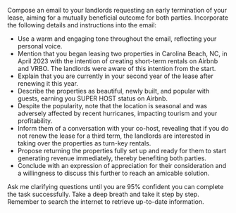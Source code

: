 Compose an email to your landlords requesting an early termination of your lease, aiming for a mutually beneficial outcome for both parties. Incorporate the following details and instructions into the email:

- Use a warm and engaging tone throughout the email, reflecting your personal voice.
- Mention that you began leasing two properties in Carolina Beach, NC, in April 2023 with the intention of creating short-term rentals on Airbnb and VRBO. The landlords were aware of this intention from the start.
- Explain that you are currently in your second year of the lease after renewing it this year.
- Describe the properties as beautiful, newly built, and popular with guests, earning you SUPER HOST status on Airbnb.
- Despite the popularity, note that the location is seasonal and was adversely affected by recent hurricanes, impacting tourism and your profitability.
- Inform them of a conversation with your co-host, revealing that if you do not renew the lease for a third term, the landlords are interested in taking over the properties as turn-key rentals.
- Propose returning the properties fully set up and ready for them to start generating revenue immediately, thereby benefiting both parties.
- Conclude with an expression of appreciation for their consideration and a willingness to discuss this further to reach an amicable solution.

Ask me clarifying questions until you are 95% confident you can complete the task successfully. Take a deep breath and take it step by step. Remember to search the internet to retrieve up-to-date information.